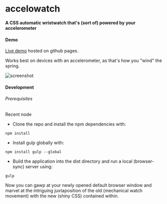 accelowatch
===========

**A CSS automatic wristwatch that's (sort of) powered by your accelerometer**

#### Demo

[Live demo](https://sergiioo.github.io/accelowatch "GitHub pages accelowatch live demo")  hosted on github pages.

Works best on devices with an accelerometer, as that's how you "wind" the spring.

![screenshot](https://cloud.githubusercontent.com/assets/4174927/15620009/9e1b3574-244f-11e6-86d6-95458fc4a656.png "Screenshot from issue comment")

#### Development

###### Prerequisites
Recent node

* Clone the repo and install the npm dependencies with:

`npm install`

* Install gulp globally with:

`npm install gulp --global`

* Build the application into the dist directory and run a local (browser-sync) server using:

`gulp`

Now you can gawp at your newly opened default browser window and marvel at the intriguing juxtaposition of the old (mechanical watch movement) with the new (shiny CSS) contained within.
